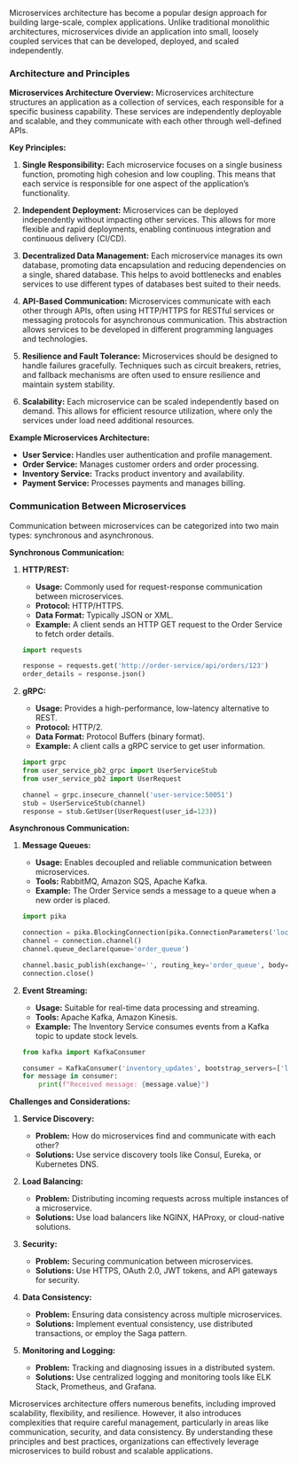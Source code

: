 Microservices architecture has become a popular design approach for building large-scale, complex applications. Unlike traditional monolithic architectures, microservices divide an application into small, loosely coupled services that can be developed, deployed, and scaled independently.

### Architecture and Principles

**Microservices Architecture Overview:**
Microservices architecture structures an application as a collection of services, each responsible for a specific business capability. These services are independently deployable and scalable, and they communicate with each other through well-defined APIs.

**Key Principles:**

1. **Single Responsibility:**
   Each microservice focuses on a single business function, promoting high cohesion and low coupling. This means that each service is responsible for one aspect of the application’s functionality.

2. **Independent Deployment:**
   Microservices can be deployed independently without impacting other services. This allows for more flexible and rapid deployments, enabling continuous integration and continuous delivery (CI/CD).

3. **Decentralized Data Management:**
   Each microservice manages its own database, promoting data encapsulation and reducing dependencies on a single, shared database. This helps to avoid bottlenecks and enables services to use different types of databases best suited to their needs.

4. **API-Based Communication:**
   Microservices communicate with each other through APIs, often using HTTP/HTTPS for RESTful services or messaging protocols for asynchronous communication. This abstraction allows services to be developed in different programming languages and technologies.

5. **Resilience and Fault Tolerance:**
   Microservices should be designed to handle failures gracefully. Techniques such as circuit breakers, retries, and fallback mechanisms are often used to ensure resilience and maintain system stability.

6. **Scalability:**
   Each microservice can be scaled independently based on demand. This allows for efficient resource utilization, where only the services under load need additional resources.

**Example Microservices Architecture:**

- **User Service:** Handles user authentication and profile management.
- **Order Service:** Manages customer orders and order processing.
- **Inventory Service:** Tracks product inventory and availability.
- **Payment Service:** Processes payments and manages billing.

### Communication Between Microservices

Communication between microservices can be categorized into two main types: synchronous and asynchronous.

**Synchronous Communication:**

1. **HTTP/REST:**
   - **Usage:** Commonly used for request-response communication between microservices.
   - **Protocol:** HTTP/HTTPS.
   - **Data Format:** Typically JSON or XML.
   - **Example:** A client sends an HTTP GET request to the Order Service to fetch order details.

   ```python
   import requests

   response = requests.get('http://order-service/api/orders/123')
   order_details = response.json()
   ```

2. **gRPC:**
   - **Usage:** Provides a high-performance, low-latency alternative to REST.
   - **Protocol:** HTTP/2.
   - **Data Format:** Protocol Buffers (binary format).
   - **Example:** A client calls a gRPC service to get user information.

   ```python
   import grpc
   from user_service_pb2_grpc import UserServiceStub
   from user_service_pb2 import UserRequest

   channel = grpc.insecure_channel('user-service:50051')
   stub = UserServiceStub(channel)
   response = stub.GetUser(UserRequest(user_id=123))
   ```

**Asynchronous Communication:**

1. **Message Queues:**
   - **Usage:** Enables decoupled and reliable communication between microservices.
   - **Tools:** RabbitMQ, Amazon SQS, Apache Kafka.
   - **Example:** The Order Service sends a message to a queue when a new order is placed.

   ```python
   import pika

   connection = pika.BlockingConnection(pika.ConnectionParameters('localhost'))
   channel = connection.channel()
   channel.queue_declare(queue='order_queue')

   channel.basic_publish(exchange='', routing_key='order_queue', body='New Order')
   connection.close()
   ```

2. **Event Streaming:**
   - **Usage:** Suitable for real-time data processing and streaming.
   - **Tools:** Apache Kafka, Amazon Kinesis.
   - **Example:** The Inventory Service consumes events from a Kafka topic to update stock levels.

   ```python
   from kafka import KafkaConsumer

   consumer = KafkaConsumer('inventory_updates', bootstrap_servers=['localhost:9092'])
   for message in consumer:
       print(f"Received message: {message.value}")
   ```

**Challenges and Considerations:**

1. **Service Discovery:**
   - **Problem:** How do microservices find and communicate with each other?
   - **Solutions:** Use service discovery tools like Consul, Eureka, or Kubernetes DNS.

2. **Load Balancing:**
   - **Problem:** Distributing incoming requests across multiple instances of a microservice.
   - **Solutions:** Use load balancers like NGINX, HAProxy, or cloud-native solutions.

3. **Security:**
   - **Problem:** Securing communication between microservices.
   - **Solutions:** Use HTTPS, OAuth 2.0, JWT tokens, and API gateways for security.

4. **Data Consistency:**
   - **Problem:** Ensuring data consistency across multiple microservices.
   - **Solutions:** Implement eventual consistency, use distributed transactions, or employ the Saga pattern.

5. **Monitoring and Logging:**
   - **Problem:** Tracking and diagnosing issues in a distributed system.
   - **Solutions:** Use centralized logging and monitoring tools like ELK Stack, Prometheus, and Grafana.

Microservices architecture offers numerous benefits, including improved scalability, flexibility, and resilience. However, it also introduces complexities that require careful management, particularly in areas like communication, security, and data consistency. By understanding these principles and best practices, organizations can effectively leverage microservices to build robust and scalable applications.